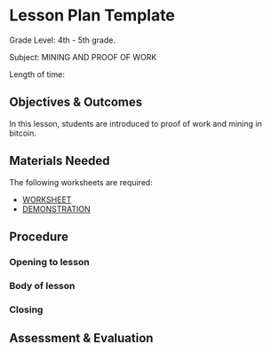 # Lesson Plan Template

Grade Level: 4th - 5th grade.

Subject: MINING AND PROOF OF WORK

Length of time: 

## Objectives & Outcomes

In this lesson, students are introduced to proof of work and mining in bitcoin.

## Materials Needed

The following worksheets are required:
- [WORKSHEET](MINING_WORKSHEET.md)
- [DEMONSTRATION](MINING_DEMONSTRATION.md)

## Procedure

### Opening to lesson

### Body of lesson

### Closing

## Assessment & Evaluation

